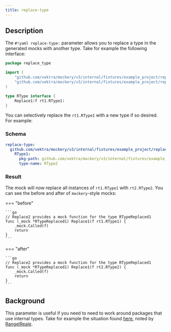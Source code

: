 ```yaml
---
title: replace-type
---
```


## Description

The `#!yaml replace-type:` parameter allows you to replace a type in the generated mocks with another type. Take for example the following interface:

```go title="interface.go"
package replace_type

import (
    "github.com/vektra/mockery/v3/internal/fixtures/example_project/replace_type/rti/rt1"
    "github.com/vektra/mockery/v3/internal/fixtures/example_project/replace_type/rti/rt2"
)

type RType interface {
    Replace1(f rt1.RType1)
}
```

You can selectively replace the `rt1.RType1` with a new type if so desired. For example:

### Schema

```yaml title=".mockery.yml"
replace-type:
  github.com/vektra/mockery/v3/internal/fixtures/example_project/replace_type/rti/rt1:
    RType1:
      pkg-path: github.com/vektra/mockery/v3/internal/fixtures/example_project/replace_type/rti/rt2
      type-name: RType2
```

### Result

The mock will now replace all instances of `rt1.RType1` with `rt2.RType2`. You can see the before and after of `mockery`-style mocks:

=== "before"

    ```go
    // Replace2 provides a mock function for the type RTypeReplaced1
    func (_mock *RTypeReplaced1) Replace1(f rt1.RType1) {
        _mock.Called(f)
        return
    }
    ```

=== "after"

    ```go
    // Replace2 provides a mock function for the type RTypeReplaced1
    func (_mock *RTypeReplaced1) Replace1(f rt2.RType2) {
        _mock.Called(f)
        return
    }
    ```

## Background

This parameter is useful if you need to need to work around packages that use internal types. Take for example the situation found [here](https://github.com/vektra/mockery/issues/864#issuecomment-2567788637), noted by [RangelReale](https://github.com/RangelReale).
